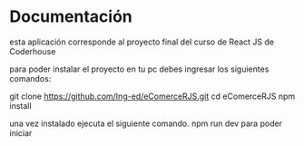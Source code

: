 # Documentación
esta aplicación corresponde al proyecto final del curso de React JS de Coderhouse

para poder instalar el proyecto en tu pc debes ingresar los siguientes comandos:

git clone https://github.com/Ing-ed/eComerceRJS.git
cd eComerceRJS
npm install

una vez instalado ejecuta el siguiente comando.
npm run dev
para poder iniciar